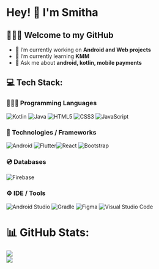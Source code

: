 # Hey! 👋 I'm Smitha
## 👩🏻‍💻 Welcome to my GitHub

- 🔭 I’m currently working on **Android and Web projects**
- 🌱 I’m currently learning **KMM**
- 💬 Ask me about **android, kotlin, mobile payments**

## 💻 Tech Stack:
### 👩🏻‍💻 Programming Languages
![Kotlin](https://img.shields.io/badge/kotlin-%237F52FF.svg?style=for-the-badge&logo=kotlin&logoColor=white) ![Java](https://img.shields.io/badge/java-%23ED8B00.svg?style=for-the-badge&logo=openjdk&logoColor=white) ![HTML5](https://img.shields.io/badge/html5-%23E34F26.svg?style=for-the-badge&logo=html5&logoColor=white) ![CSS3](https://img.shields.io/badge/css3-%231572B6.svg?style=for-the-badge&logo=css3&logoColor=white) ![JavaScript](https://img.shields.io/badge/javascript-%23323330.svg?style=for-the-badge&logo=javascript&logoColor=%23F7DF1E)
### 📱 Technologies / Frameworks
![Android](https://img.shields.io/badge/Android-3DDC84?style=for-the-badge&logo=android&logoColor=white) ![Flutter](https://img.shields.io/badge/Flutter-%2302569B.svg?style=for-the-badge&logo=Flutter&logoColor=white)![React](https://img.shields.io/badge/react-%2320232a.svg?style=for-the-badge&logo=react&logoColor=%2361DAFB) ![Bootstrap](https://img.shields.io/badge/bootstrap-%23563D7C.svg?style=for-the-badge&logo=bootstrap&logoColor=white) 
### 💿 Databases 
![Firebase](https://img.shields.io/badge/Firebase-039BE5?style=for-the-badge&logo=Firebase&logoColor=white) 
### ⚙️  IDE / Tools 
![Android Studio](https://img.shields.io/badge/Android%20Studio-3DDC84.svg?style=for-the-badge&logo=android-studio&logoColor=white) ![Gradle](https://img.shields.io/badge/Gradle-02303A.svg?style=for-the-badge&logo=Gradle&logoColor=white) ![Figma](https://img.shields.io/badge/figma-%23F24E1E.svg?style=for-the-badge&logo=figma&logoColor=white)
 ![Visual Studio Code](https://img.shields.io/badge/Visual%20Studio%20Code-0078d7.svg?style=for-the-badge&logo=visual-studio-code&logoColor=white)

# 📊 GitHub Stats:
![](https://github-readme-streak-stats.herokuapp.com/?user=smitha-nandish&theme=dark&hide_border=false)<br/>
![](https://github-readme-stats.vercel.app/api/top-langs/?username=smitha-nandish&theme=dark&hide_border=false&include_all_commits=false&count_private=false&layout=compact&content-private=true)


